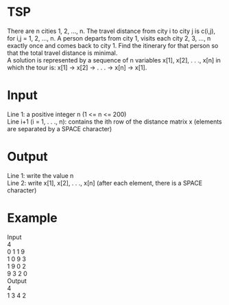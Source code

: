 # TSP
There are n cities 1, 2, ..., n. The travel distance from city i to city j is c(i,j), for i,j = 1, 2, ..., n.  A person departs from city 1, visits each city 2, 3, ..., n exactly once and comes back to city 1. Find the itinerary for that person so that the total travel distance is minimal. <br/>
A solution is represented by a sequence of n variables x[1], x[2], . . ., x[n] in which the tour is: x[1] -> x[2] -> . . . -> x[n] -> x[1].<br/>

# Input <br/>
Line 1: a positive integer n (1 <= n <= 200) <br/>
Line i+1 (i = 1, . . ., n): contains the ith row of the distance matrix x (elements are separated by a SPACE character) <br/>

# Output <br/>
Line 1: write the value n <br/>
Line 2: write x[1], x[2], . . ., x[n] (after each element, there is a SPACE character) <br/>

# Example
Input <br/>
4 <br/>
0 1 1 9 <br/>
1 0 9 3 <br/>
1 9 0 2 <br/>
9 3 2 0 <br/>
Output <br/>
4 <br/>
1 3 4 2 <br/>


